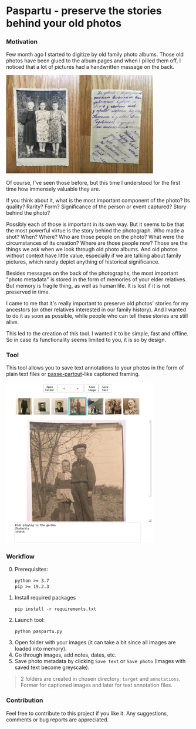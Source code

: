 # Paspartu - preserve the stories behind your old photos

### Motivation

Few month ago I started to digitize by old family photo albums.
Those old photos have been glued to the album pages and when I pilled them off, 
I noticed that a lot of pictures had a handwritten massage on the back. 

<img src="./images/original.png" alt="drawing" width="400"/>

Of course, I've seen those before, but this time I understood for the first time how 
immensely valuable they are.

If you think about it, what is the most important component of the photo? Its quality? Rarity? Form? Significance of 
the person or event captured? Story behind the photo? 

Possibly each of those is important in its own way. But it seems to be that the most powerful virtue is the 
story behind the photograph. Who made a shot? When? Where? Who are those people on the photo? What were the 
circumstances of its creation? Where are those people now? Those are the things we ask when we look through 
old photo albums. And old photos without context have little value, especially if we are talking 
about family pictures, which rarely depict anything of historical significance.

Besides messages on the back of the photographs, the most important "photo metadata" is stored in the form of 
memories of your elder relatives. But memory is fragile thing, as well as human life. 
It is lost if it is not preserved in time.

I came to me that it's really important to preserve old photos' stories for my ancestors 
(or other relatives interested in our family history). And I wanted to do it as soon as possible, while
people who can tell these stories are still alive.
 
 This led to the creation of this tool. I wanted it to be simple, fast and offline. So in case its functionality
 seems limited to you, it is so by design. 

### Tool

This tool allows you to save text annotations to your photos in the form of plain text files 
or [passe-partout](https://en.wikipedia.org/wiki/Mat_(picture_framing))-like captioned framing.

<img src="./images/ui.png" alt="drawing" width="400"/>

### Workflow

0) Prerequisites:
    ```
    python >= 3.7
    pip >= 19.2.3
    ```
1) Install required packages
    ```shell script
    pip install -r requirements.txt
    ```
2) Launch tool:
    ```shell script
    python paspartu.py
    ```
3) Open folder with your images (it can take a bit since all images are loaded into memory).
4) Go through images, add notes, dates, etc.
5) Save photo metadata by clicking `Save text` or `Save photo` (Images with saved text become greyscale).

> 2 folders are created in chosen directory: `target` and `annotations`. 
> Former for captioned images and later for text annotation files.

### Contribution

Feel free to contribute to this project if you like it.
Any suggestions, comments or bug reports are appreciated.
